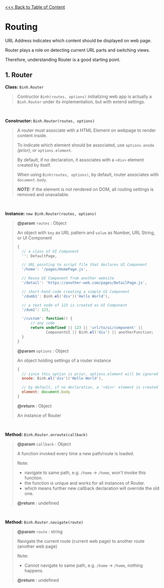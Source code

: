 [<<< Back to Table of Content](../README.md)

# Routing

URL Address indicates which content should be displayed on web page.

Router plays a role on detecting current URL parts and switching views.

Therefore, understanding Router is a good starting point.

## 1. Router

**Class:** `Binh.Router`
> Contructor `Binh(routes, options)` initializing web app is actually a `Binh.Router` under its implementation, but with extend settings.

<br/>

**Constructor:** `Binh.Router(routes, options)`
> A router must associate with a HTML Element on webpage to render content inside.
> 
> To indicate which element should be associated, use `options.enode` _(prior)_, or `options.element`.
> 
> By default, if no declaration, it associates with a `<div>` element created by itself.
> 
> When using `Binh(routes, options)`, by default, router associates with `document.body`.
>
> ***NOTE:*** if the element is not rendered on DOM, all routing settings is removed and unavailable.

<br/>

**Instance:** `new Binh.Router(routes, options)`

> **@param** `routes` : Object
>
> An object with `key` as URL pattern and `value` as Number, URL String, or UI Component
> 
> ```js
> {
>   // a class of UI Component
>   '': DefaultPage,
>
>   // URL pointing to script file that declares UI Component
>   '/home': '/pages/HomePage.js',
>
>   // Reuse UI Component from another website
>   '/detail': 'https://another-web.com/pages/DetailPage.js',
> 
>   // short-hand code creating a simple UI Component
>   '/dumb1': Binh.el('div')('Hello World'),
>
>   // a text node of 123 is created as UI Component
>   '/dum2': 123,
> 
>   '/custom': function() {
>       // any code
>       return undefined || 123 || 'url/to/ui/component' ||
>              ComponentUI || Binh.el('div') || anotherFunction;
>   }
> }
> ```
> 
> **@param** `options` : Object
> 
> An object holding settings of a router instance
> 
> ```js
> {
>   // since this option is prior, options.element will be ignored
>   enode: Binh.el('div')('Hello World'),
>
>   // by default, if no declaration, a '<div>' element is created to hold the content
>   element: document.body
> }
> ```
>
> **@return** : Object
> 
> An instance of Router

<br/>

**Method:** `Binh.Router.onroute(callback)`

> **@param** `callback` : Object
> 
> A function invoked every time a new path/route is loaded.
>
> Note:
> * navigate to same path, e.g. `/home` -> `/home`, won't invoke this function.
> * the function is unique and works for all instances of Router.
> * which means further new callback declaration will override the old one.
>
> **@return** : undefined

<br/>

**Method:** `Binh.Router.navigate(route)`

> **@param** `route` : string
> 
> Navigate the current route (current web page)
> to another route (another web page)
>
> Note:
> * Cannot navigate to same path, e.g. `/home` -> `/home`, nothing happens.
>
> **@return** : undefined
